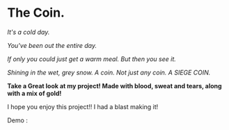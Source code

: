 # The Coin.

_It's a cold day._

_You've been out the entire day._

_If only you could just get a warm meal. But then you see it._ 

_Shining in the wet, grey snow. A coin. Not just any coin. A SIEGE COIN._

**Take a Great look at my project! Made with blood, sweat and tears, along with a mix of gold!**

I hope you enjoy this project!! I had a blast making it!

Demo : 
